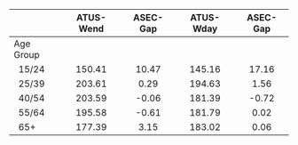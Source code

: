 
|                      |    ATUS-Wend |     ASEC-Gap |    ATUS-Wday |     ASEC-Gap |
| -------------------- | :----------: | :----------: | :----------: | :----------: |
| Age Group            |              |              |              |              |
| &nbsp;&nbsp;15/24    |       150.41 |        10.47 |       145.16 |        17.16 |
| &nbsp;&nbsp;25/39    |       203.61 |         0.29 |       194.63 |         1.56 |
| &nbsp;&nbsp;40/54    |       203.59 |        -0.06 |       181.39 |        -0.72 |
| &nbsp;&nbsp;55/64    |       195.58 |        -0.61 |       181.79 |         0.02 |
| &nbsp;&nbsp;65+      |       177.39 |         3.15 |       183.02 |         0.06 |

